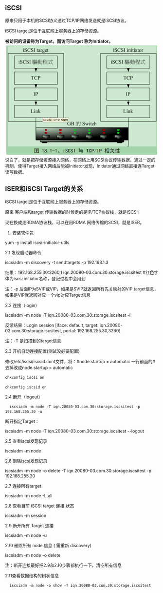 ## iSCSI

原来只用于本机的SCSI协义透过TCP/IP网络发送就是iSCSI协议。

iSCSI target是位于互联网上服务器上的存储资源。

**被访问的设备称为Target，而访问Target 称为Initiator。**![](/assets/storage-hardware-proto-iscsi1.png)说白了，就是把存储资源接入网络，在网络上用SCSI协议传输数据，通过一定的机制，使得Target接入网络后能被Initiator发现，Initiator通过网络直接连Target读写数据。

## ISER和iSCSI Target的关系

iSCSI target是位于互联网上服务器上的存储资源。

原来 客户端和target 传输数据的时候走的是IP/TCP协议栈，就是iSCSI。

现在换成走RDMA协议栈，可以在用RDMA 网络传输的SCSI，就是ISER。





1. 安装软件包

yum -y install iscsi-initiator-utils

2.1 发现启动器命令

iscsiadm -m discovery -t sendtargets -p 192.168.1.3

结果：192.168.255.30:3260,1 iqn.20080-03.com.30:storage.iscsitest   \#红色字体为iscsi initiator名称，登记过程中会用到

注：-p 后面IP为SVIP或VIP，如果是SVIP就返回所有先关映射的VIP target信息，如果是VIP就返回对应一个vip对应Target信息

2.2 连接（login）

iscsiadm -m node -T iqn.20080-03.com.30:storage.iscsitest -l

反馈结果：Login session \[iface: default, target: iqn.20080-03.com.30:storage.iscsitest, portal: 192.168.255.30,3260\]

注：-T 是扫描到的target信息

2.3 开机自动连接配置\(测试没必要配置\)

修改/etc/iscsi/iscsid.conf文件，将：\#node.startup = automatic 一行前面的\#去掉改成node.startup = automatic

```
chkconfig iscsi on

chkconfig iscsid on 
```

2.4 断开（logout）

```
  iscsiadm -m node -T iqn.20080-03.com.30:storage.iscsitest -p 192.168.255.30 -u
```

断开指定Target：

iscsiadm -m node -T iqn.20080-03.com.30:storage.iscsitest --logout

2.5 查看iscsi发现记录

iscsiadm -m node

2.6 删除iscsi发现记录

iscsiadm -m node -o delete -T iqn.20080-03.com.30:storage.iscsitest -p 192.168.255.30

2.7 连接所有target

iscsiadm -m node -L all

2.8 查看目前 iSCSI target  连接 状态

iscsiadm -m session

2.9 断开所有 Target 连接

iscsiadm -m node -u

2.10 刪除所有 node  信息  \( 需重新  discovery\)

iscsiadm -m node -o delete

注：断开连接最好把2.9和2.10步骤都执行一下，清空所有信息

2.11查看数据结构的树状信息

```
  iscsiadm -m node -o show -T iqn.20080-03.com.30:storage.iscsitest
```



